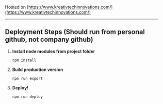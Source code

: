 Hosted on [https://www.kreativtechinnovations.com/](https://www.kreativtechinnovations.com/)

---

## Deployment Steps (Should run from personal github, not company github)

1. **Install node modules from project folder**

    ```bash
    npm install
    ```

2. **Build production version**

    ```bash
    npm run export
    ```

3. **Deploy!**

    ```bash
    npm run deploy
    ```
